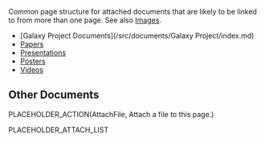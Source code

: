 <slot name="/documents/linkbox" />

Common page structure for attached documents that are likely to be linked to from more than one page.  See also [Images](/images/).

* [Galaxy Project Documents](/src/documents/Galaxy Project/index.md)
* [Papers](/documents/papers/)
* [Presentations](/documents/presentations/)
* [Posters](/documents/posters/)
* [Videos](/documents/videos/)

## Other Documents

PLACEHOLDER_ACTION(AttachFile, Attach a file to this page.)

PLACEHOLDER_ATTACH_LIST
